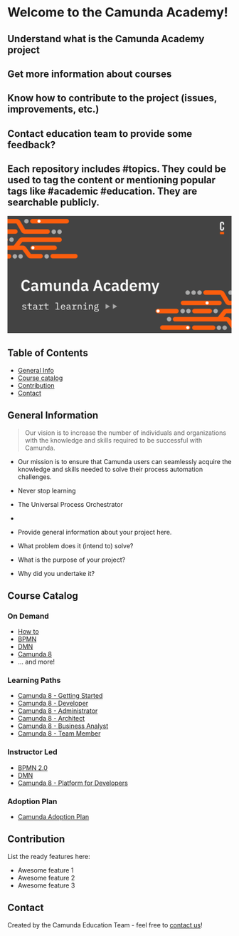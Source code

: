 # Welcome to the Camunda Academy!

## Understand what is the Camunda Academy project
## Get more information about courses
## Know how to contribute to the project (issues, improvements, etc.)
## Contact education team to provide some feedback?
## Each repository includes #topics. They could be used to tag the content or mentioning popular tags like #academic #education. They are searchable publicly.

<a href="https://academy.camunda.com/" target="_blank">
  <img src="featured-image.png" alt="Camunda Academy - Start learning" title="Camunda Academy"/>
</a>

## Table of Contents
* [General Info](#general-information)
* [Course catalog](#course-catalog)
* [Contribution](#contribution)
* [Contact](#contact)
<!-- * [License](#license) -->


## General Information

> Our vision is to increase the number of individuals and organizations with the knowledge and skills required to be successful with Camunda.

- Our mission is to ensure that Camunda users can seamlessly acquire the knowledge and skills needed to solve their process automation challenges.

- Never stop learning

- The Universal Process Orchestrator
- 
- Provide general information about your project here.
- What problem does it (intend to) solve?
- What is the purpose of your project?
- Why did you undertake it?
<!-- You don't have to answer all the questions - just the ones relevant to your project. -->


## Course Catalog

### On Demand
- [How to](https://academy.camunda.com/page/how-to)
- [BPMN](https://academy.camunda.com/page/bpmn)
- [DMN](https://academy.camunda.com/page/dmn)
- [Camunda 8](https://academy.camunda.com/page/camunda-8)
- ... and more!

### Learning Paths
- [Camunda 8 - Getting Started](https://academy.camunda.com/path/c8-lp-getting-started)
- [Camunda 8 - Developer](https://academy.camunda.com/path/c8-lp-developer)
- [Camunda 8 - Administrator](https://academy.camunda.com/page/dmn)
- [Camunda 8 - Architect](https://academy.camunda.com/path/c8-lp-architect)
- [Camunda 8 - Business Analyst](https://academy.camunda.com/path/c8-lp-business-analyst)
- [Camunda 8 - Team Member](https://academy.camunda.com/path/c8-lp-team-member)

### Instructor Led
- [BPMN 2.0](https://academy.camunda.com/page/instructor-led)
- [DMN](https://academy.camunda.com/page/instructor-led)
- [Camunda 8 - Platform for Developers](https://academy.camunda.com/page/instructor-led)

### Adoption Plan
- [Camunda Adoption Plan](https://academy.camunda.com/plan/adoption)

  
## Contribution
List the ready features here:
- Awesome feature 1
- Awesome feature 2
- Awesome feature 3


## Contact
Created by the Camunda Education Team - feel free to [contact us](mailto:academy@camunda.com)!


<!-- Optional -->
<!-- ## License -->
<!-- This project is open source and available under the [... License](). -->
